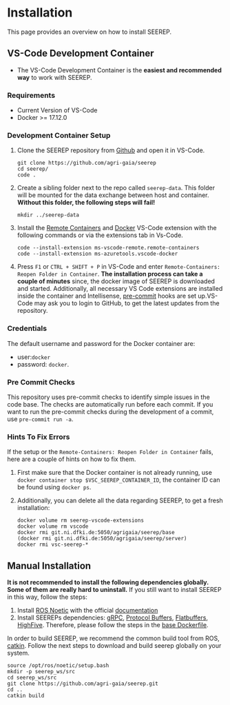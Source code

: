 # Installation

This page provides an overview on how to install SEEREP.

## VS-Code Development Container

- The VS-Code Development Container is the **easiest and recommended way** to work
  with SEEREP.

### Requirements

- Current Version of VS-Code
- Docker >= 17.12.0

### Development Container Setup

1. Clone the SEEREP repository from
   [Github](https://github.com/agri-gaia/seerep) and open it in VS-Code.

      ```
      git clone https://github.com/agri-gaia/seerep
      cd seerep/
      code .
      ```

2. Create a sibling folder next to the repo called `seerep-data`. This folder
   will be mounted for the data exchange between host and container. **Without
   this folder, the following steps will fail!**

      ```
      mkdir ../seerep-data
      ```

3. Install the [Remote
   Containers](https://marketplace.visualstudio.com/items?itemName=ms-vscode-remote.remote-containers)
   and
   [Docker](https://marketplace.visualstudio.com/items?itemName=ms-azuretools.vscode-docker)
   VS-Code extension with the following commands or via the extensions tab in Vs-Code.

      ```
      code --install-extension ms-vscode-remote.remote-containers
      code --install-extension ms-azuretools.vscode-docker
      ```

4. Press `F1` or `CTRL + SHIFT + P` in VS-Code and enter `Remote-Containers:
   Reopen Folder in Container`. **The installation process can take a couple of
   minutes** since, the docker image of SEEREP is downloaded and started.
   Additionally, all necessary VS Code extensions are installed inside the
   container and Intellisense, [pre-commit](#pre-commit-checks) hooks are
   set up.VS-Code may ask you to login to GitHub, to get the latest
   updates from the repository.

### Credentials

The default username and password for the Docker container are:

- user:`docker`
- password: `docker`.

### Pre Commit Checks

This repository uses pre-commit checks to identify simple issues in the code
base. The checks are automatically run before each commit. If you want to run
the pre-commit checks during the development of a commit, use `pre-commit run
-a`.

### Hints To Fix Errors

If the setup or the `Remote-Containers: Reopen Folder in Container` fails, here
are a couple of hints on how to fix them.

1. First make sure that the Docker container is not already running, use `docker
   container stop $VSC_SEEREP_CONTAINER_ID`, the container ID can be found using
   `docker ps`.

2. Additionally, you can delete all the data regarding SEEREP, to get a fresh
   installation:

      ```
      docker volume rm seerep-vscode-extensions
      docker volume rm vscode
      docker rmi git.ni.dfki.de:5050/agrigaia/seerep/base
      (docker rmi git.ni.dfki.de:5050/agrigaia/seerep/server)
      docker rmi vsc-seerep-*
      ```

## Manual Installation

**It is not recommended to install the following dependencies globally. Some of
them are really hard to uninstall.** If you still want to install SEEREP in this
way, follow the steps:

1. Install [ROS Noetic](https://wiki.ros.org/noetic) with the official
   [documentation](http://wiki.ros.org/noetic/Installation)
2. Install SEEREPs dependencies:
   [gRPC](https://grpc.io/docs/what-is-grpc/introduction/), [Protocol
   Buffers](https://developers.google.com/protocol-buffers),
   [Flatbuffers](https://google.github.io/flatbuffers/),
   [HighFive](https://github.com/BlueBrain/HighFive).
   Therefore, please follow the steps in the [base
   Dockerfile](https://github.com/agri-gaia/seerep/blob/main/docker/base/Dockerfile).

In order to build SEEREP, we recommend the common build tool from ROS,
[catkin](https://catkin-tools.readthedocs.io/en/latest/verbs/catkin_build.html).
Follow the next steps to download and build seerep globally on your system.

```
source /opt/ros/noetic/setup.bash
mkdir -p seerep_ws/src
cd seerep_ws/src
git clone https://github.com/agri-gaia/seerep.git
cd ..
catkin build
```

